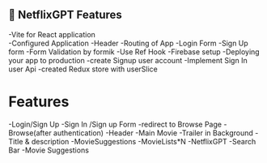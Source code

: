 ## 🚀 NetflixGPT Features
  -Vite for React application  
  -Configured Application
  -Header
  -Routing of App
  -Login Form
  -Sign Up form
  -Form Validation by formik
  -Use Ref Hook
  -Firebase setup
  -Deploying your app to production
  -create Signup user account
  -Implement Sign In user Api
  -created Redux store with userSlice

# Features
-Login/Sign Up
  -Sign In /Sign up Form
  -redirect to Browse Page
-Browse(after authentication)
 -Header
 -Main Movie
  -Trailer in Background
  -Title & description
  -MovieSuggestions
    -MovieLists*N
-NetflixGPT
  -Search Bar
  -Movie Suggestions

